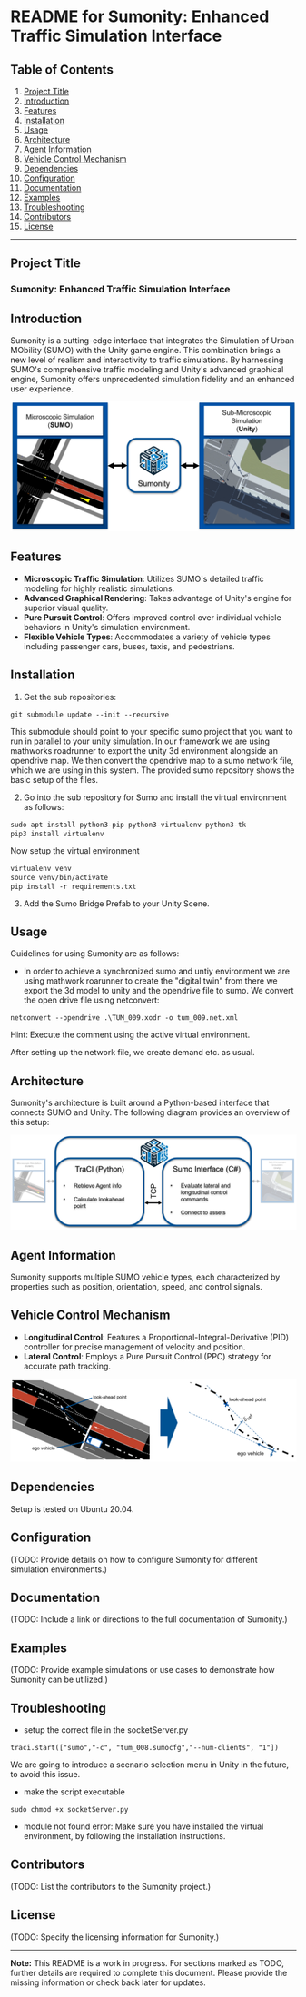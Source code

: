# README for Sumonity: Enhanced Traffic Simulation Interface

## Table of Contents
1. [Project Title](#project-title)
2. [Introduction](#introduction)
3. [Features](#features)
4. [Installation](#installation)
5. [Usage](#usage)
6. [Architecture](#architecture)
7. [Agent Information](#agent-information)
8. [Vehicle Control Mechanism](#vehicle-control-mechanism)
9. [Dependencies](#dependencies)
10. [Configuration](#configuration)
11. [Documentation](#documentation)
12. [Examples](#examples)
13. [Troubleshooting](#troubleshooting)
14. [Contributors](#contributors)
15. [License](#license)

---

## Project Title
### Sumonity: Enhanced Traffic Simulation Interface

## Introduction
Sumonity is a cutting-edge interface that integrates the Simulation of Urban MObility (SUMO) with the Unity game engine. This combination brings a new level of realism and interactivity to traffic simulations. By harnessing SUMO's comprehensive traffic modeling and Unity's advanced graphical engine, Sumonity offers unprecedented simulation fidelity and an enhanced user experience.

![Overview of Sumonity Architecture](images/Sumonity_overview.png)

## Features
- **Microscopic Traffic Simulation**: Utilizes SUMO's detailed traffic modeling for highly realistic simulations.
- **Advanced Graphical Rendering**: Takes advantage of Unity's engine for superior visual quality.
- **Pure Pursuit Control**: Offers improved control over individual vehicle behaviors in Unity's simulation environment.
- **Flexible Vehicle Types**: Accommodates a variety of vehicle types including passenger cars, buses, taxis, and pedestrians.

## Installation
1. Get the sub repositories:
```
git submodule update --init --recursive
```

This submodule should point to your specific sumo project that you want to run in parallel to your unity simulation. In our framework we are using mathworks roadrunner to export the unity 3d environment alongside an opendrive map. We then convert the opendrive map to a sumo network file, which we are using in this system. The provided sumo repository shows the basic setup of the files.

2. Go into the sub repository for Sumo and install the virtual environment as follows:

```
sudo apt install python3-pip python3-virtualenv python3-tk
pip3 install virtualenv
```
Now setup the virtual environment
```
virtualenv venv
source venv/bin/activate
pip install -r requirements.txt
```

3. Add the Sumo Bridge Prefab to your Unity Scene.



## Usage
Guidelines for using Sumonity are as follows:
- In order to achieve a synchronized sumo and untiy environment we are using mathwork roarunner to create the "digital twin" from there we export the 3d model to unity and the opendrive file to sumo. We convert the open drive file using netconvert:

```
netconvert --opendrive .\TUM_009.xodr -o tum_009.net.xml
```
Hint: Execute the comment using the active virtual environment.

After setting up the network file, we create demand etc. as usual.

## Architecture
Sumonity's architecture is built around a Python-based interface that connects SUMO and Unity. The following diagram provides an overview of this setup:

![Sumonity Architecture](images/Sumonity_overview_detailed.png)

## Agent Information
Sumonity supports multiple SUMO vehicle types, each characterized by properties such as position, orientation, speed, and control signals.

## Vehicle Control Mechanism
- **Longitudinal Control**: Features a Proportional-Integral-Derivative (PID) controller for precise management of velocity and position.
- **Lateral Control**: Employs a Pure Pursuit Control (PPC) strategy for accurate path tracking.

![Detailed Architecture of Sumonity](images/lateral_control_strategy.png)

## Dependencies
Setup is tested on Ubuntu 20.04.

## Configuration
(TODO: Provide details on how to configure Sumonity for different simulation environments.)

## Documentation
(TODO: Include a link or directions to the full documentation of Sumonity.)

## Examples
(TODO: Provide example simulations or use cases to demonstrate how Sumonity can be utilized.)

## Troubleshooting
- setup the correct file in the socketServer.py
```
traci.start(["sumo","-c", "tum_008.sumocfg","--num-clients", "1"])
```
We are going to introduce a scenario selection menu in Unity in the future, to avoid this issue.


- make the script executable
```
sudo chmod +x socketServer.py
```

- module not found error:
Make sure you have installed the virtual environment, by following the installation instructions.



## Contributors
(TODO: List the contributors to the Sumonity project.)

## License
(TODO: Specify the licensing information for Sumonity.)

---

**Note:** This README is a work in progress. For sections marked as TODO, further details are required to complete this document. Please provide the missing information or check back later for updates.
